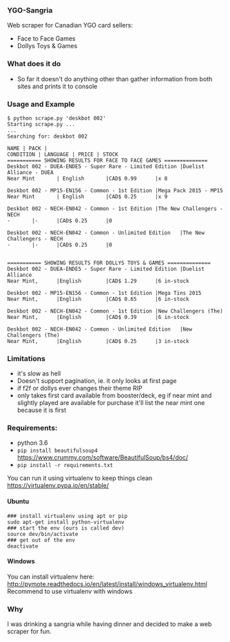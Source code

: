 ### YGO-Sangria

Web scraper for Canadian YGO card sellers:
- Face to Face Games
- Dollys Toys & Games

### What does it do
- So far it doesn't do anything other than gather information from both sites and prints it to console

### Usage and Example
```
$ python scrape.py 'deskbot 002'
Starting scrape.py ...
...
Searching for: deskbot 002

NAME | PACK |
CONDITION | LANGUAGE | PRICE | STOCK
=========== SHOWING RESULTS FOR FACE TO FACE GAMES ==============
Deskbot 002 - DUEA-ENDE5 - Super Rare - Limited Edition |Duelist Alliance - DUEA
Near Mint       | English       |CAD$ 0.99      |x 8

Deskbot 002 - MP15-EN156 - Common - 1st Edition |Mega Pack 2015 - MP15
Near Mint       | English       |CAD$ 0.25      |x 9

Deskbot 002 - NECH-EN042 - Common - 1st Edition |The New Challengers - NECH
-       |-      |CAD$ 0.25      |0

Deskbot 002 - NECH-EN042 - Common - Unlimited Edition   |The New Challengers - NECH
-       |-      |CAD$ 0.25      |0


=========== SHOWING RESULTS FOR DOLLYS TOYS & GAMES ==============
Deskbot 002 - DUEA-ENDE5 - Super Rare - Limited Edition |Duelist Alliance
Near Mint,      |English        |CAD$ 1.29      |6 in-stock

Deskbot 002 - MP15-EN156 - Common - 1st Edition |Mega Tins 2015
Near Mint,      |English        |CAD$ 0.65      |6 in-stock

Deskbot 002 - NECH-EN042 - Common - 1st Edition |New Challengers (The)
Near Mint,      |English        |CAD$ 0.39      |6 in-stock

Deskbot 002 - NECH-EN042 - Common - Unlimited Edition   |New Challengers (The)
Near Mint,      |English        |CAD$ 0.25      |3 in-stock

```

### Limitations
- it's slow as hell
- Doesn't support pagination, ie. it only looks at first page
- if f2f or dollys ever changes their theme RIP
- only takes first card available from booster/deck, eg if near mint and slightly played are available for purchase it'll list the near mint one because it is first

### Requirements:
- python 3.6 
- `pip install beautifulsoup4` https://www.crummy.com/software/BeautifulSoup/bs4/doc/
- `pip install -r requirements.txt`

You can run it using virtualenv to keep things clean https://virtualenv.pypa.io/en/stable/

#### Ubuntu
```
### install virtualenv using apt or pip
sudo apt-get install python-virtualenv
### start the env (ours is called dev)
source dev/bin/activate
### get out of the env
deactivate
```
#### Windows
You can install virtualenv here: http://pymote.readthedocs.io/en/latest/install/windows_virtualenv.html  
Recommend to use virtualenv with windows

### Why
I was drinking a sangria while having dinner and decided to make a web scraper for fun.


